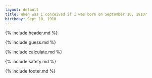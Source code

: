 ```yaml
---
layout: default
title: When was I conceived if I was born on September 10, 1910?
birthday: Sept 10, 1910
---
```


{% include header.md %}

{% include guess.md %}

{% include calculate.md %}

{% include safety.md %}

{% include footer.md %}



